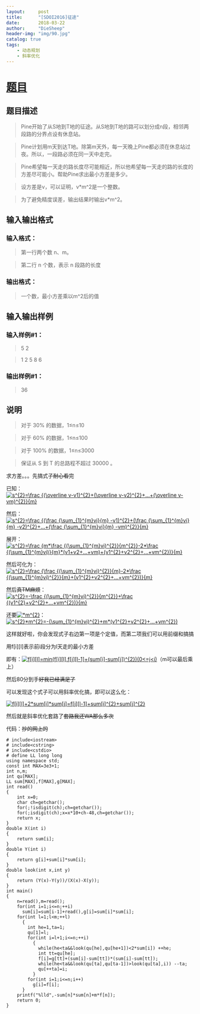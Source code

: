 ```yaml
---
layout:     post
title:      "[SDOI2016]征途"
date:       2018-03-22
author:     "DieSheep"
header-img: "img/90.jpg"
catalog: true
tags:
    - 动态规划
    - 斜率优化
---
```

# [题目](https://www.luogu.org/problemnew/show/P4072#sub)
## 题目描述

>Pine开始了从S地到T地的征途。从S地到T地的路可以划分成n段，相邻两段路的分界点设有休息站。

>Pine计划用m天到达T地。除第m天外，每一天晚上Pine都必须在休息站过夜。所以，一段路必须在同一天中走完。

>Pine希望每一天走的路长度尽可能相近，所以他希望每一天走的路的长度的方差尽可能小。帮助Pine求出最小方差是多少。

>设方差是v，可以证明，v*m^2是一个整数。

>为了避免精度误差，输出结果时输出v*m^2。

## 输入输出格式
### 输入格式：
>第一行两个数 n、m。

>第二行 n 个数，表示 n 段路的长度

### 输出格式：
>一个数，最小方差乘以m^2后的值

## 输入输出样例
### 输入样例#1：
>5 2

>1 2 5 8 6

### 输出样例#1： 
>36

## 说明
>对于 30% 的数据，1≤n≤10

>对于 60% 的数据，1≤n≤100

>对于 100% 的数据，1≤n≤3000

>保证从 S 到 T 的总路程不超过 30000 。

求方差。。。先搞式子~~耐心看完~~

已知：<a href="https://www.codecogs.com/eqnedit.php?latex=s^{2}=\frac&space;{(\overline&space;v-v1)^{2}&plus;(\overline&space;v-v2)^{2}&plus;...&plus;(\overline&space;v-vm)^{2}}{m}" target="_blank"><img src="https://latex.codecogs.com/gif.latex?s^{2}=\frac&space;{(\overline&space;v-v1)^{2}&plus;(\overline&space;v-v2)^{2}&plus;...&plus;(\overline&space;v-vm)^{2}}{m}" title="s^{2}=\frac {(\overline v-v1)^{2}+(\overline v-v2)^{2}+...+(\overline v-vm)^{2}}{m}" /></a>

然后：<a href="https://www.codecogs.com/eqnedit.php?latex=s^{2}=\frac&space;{(\frac&space;{\sum_{1}^{m}vi}{m}&space;-v1)^{2}&plus;(\frac&space;{\sum_{1}^{m}vi}{m}&space;-v2)^{2}&plus;...&plus;(\frac&space;{\sum_{1}^{m}vi}{m}&space;-vm)^{2}}{m}" target="_blank"><img src="https://latex.codecogs.com/gif.latex?s^{2}=\frac&space;{(\frac&space;{\sum_{1}^{m}vi}{m}&space;-v1)^{2}&plus;(\frac&space;{\sum_{1}^{m}vi}{m}&space;-v2)^{2}&plus;...&plus;(\frac&space;{\sum_{1}^{m}vi}{m}&space;-vm)^{2}}{m}" title="s^{2}=\frac {(\frac {\sum_{1}^{m}vi}{m} -v1)^{2}+(\frac {\sum_{1}^{m}vi}{m} -v2)^{2}+...+(\frac {\sum_{1}^{m}vi}{m} -vm)^{2}}{m}" /></a>

展开：<a href="https://www.codecogs.com/eqnedit.php?latex=s^{2}=\frac&space;{m*\frac&space;{(\sum_{1}^{m}vi)^{2}}{m^{2}}-2*\frac&space;{(\sum_{1}^{m}vi)}{m}*(v1&plus;v2&plus;...&plus;vm)&plus;(v1^{2}&plus;v2^{2}&plus;...&plus;vm^{2})}{m}" target="_blank"><img src="https://latex.codecogs.com/gif.latex?s^{2}=\frac&space;{m*\frac&space;{(\sum_{1}^{m}vi)^{2}}{m^{2}}-2*\frac&space;{(\sum_{1}^{m}vi)}{m}*(v1&plus;v2&plus;...&plus;vm)&plus;(v1^{2}&plus;v2^{2}&plus;...&plus;vm^{2})}{m}" title="s^{2}=\frac {m*\frac {(\sum_{1}^{m}vi)^{2}}{m^{2}}-2*\frac {(\sum_{1}^{m}vi)}{m}*(v1+v2+...+vm)+(v1^{2}+v2^{2}+...+vm^{2})}{m}" /></a>

然后可化为：
<a href="https://www.codecogs.com/eqnedit.php?latex=s^{2}=\frac&space;{\frac&space;{(\sum_{1}^{m}vi)^{2}}{m}-2*\frac&space;{(\sum_{1}^{m}vi)^{2}}{m}&plus;(v1^{2}&plus;v2^{2}&plus;...&plus;vm^{2})}{m}" target="_blank"><img src="https://latex.codecogs.com/gif.latex?s^{2}=\frac&space;{\frac&space;{(\sum_{1}^{m}vi)^{2}}{m}-2*\frac&space;{(\sum_{1}^{m}vi)^{2}}{m}&plus;(v1^{2}&plus;v2^{2}&plus;...&plus;vm^{2})}{m}" title="s^{2}=\frac {\frac {(\sum_{1}^{m}vi)^{2}}{m}-2*\frac {(\sum_{1}^{m}vi)^{2}}{m}+(v1^{2}+v2^{2}+...+vm^{2})}{m}" /></a>

然后~~真TM麻烦~~：
<a href="https://www.codecogs.com/eqnedit.php?latex=s^{2}=-\frac&space;{(\sum_{1}^{m}vi)^{2}}{m^{2}}&plus;\frac&space;{(v1^{2}&plus;v2^{2}&plus;...&plus;vm^{2})}{m}" target="_blank"><img src="https://latex.codecogs.com/gif.latex?s^{2}=-\frac&space;{(\sum_{1}^{m}vi)^{2}}{m^{2}}&plus;\frac&space;{(v1^{2}&plus;v2^{2}&plus;...&plus;vm^{2})}{m}" title="s^{2}=-\frac {(\sum_{1}^{m}vi)^{2}}{m^{2}}+\frac {(v1^{2}+v2^{2}+...+vm^{2})}{m}" /></a>

还要<a href="https://www.codecogs.com/eqnedit.php?latex=*m^{2}" target="_blank"><img src="https://latex.codecogs.com/gif.latex?*m^{2}" title="*m^{2}" /></a>：<a href="https://www.codecogs.com/eqnedit.php?latex=s^{2}*m^{2}=-(\sum_{1}^{m}vi)^{2}&plus;m*(v1^{2}&plus;v2^{2}&plus;...&plus;vm^{2})" target="_blank"><img src="https://latex.codecogs.com/gif.latex?s^{2}*m^{2}=-(\sum_{1}^{m}vi)^{2}&plus;m*(v1^{2}&plus;v2^{2}&plus;...&plus;vm^{2})" title="s^{2}*m^{2}=-(\sum_{1}^{m}vi)^{2}+m*(v1^{2}+v2^{2}+...+vm^{2})" /></a>

这样就好啦，你会发现式子右边第一项是个定值，而第二项我们可以用前缀和搞搞

用f[i][l]表示前i段分为l天走的最小方差

即有：<a href="https://www.codecogs.com/eqnedit.php?latex=f[i][l]=min(f[i][l],f[j][l-1]&plus;(sum[i]-sum[j])^{2})(0<=j<i)" target="_blank"><img src="https://latex.codecogs.com/gif.latex?f[i][l]=min(f[i][l],f[j][l-1]&plus;(sum[i]-sum[j])^{2})(0<=j<i)" title="f[i][l]=min(f[i][l],f[j][l-1]+(sum[i]-sum[j])^{2})(0<=j<i)" /></a>（m可以最后乘上）

然后80分到手~~好我已经满足了~~

可以发现这个式子可以用斜率优化搞，即可以这么化：

<a href="https://www.codecogs.com/eqnedit.php?latex=f[i][l]&plus;2*sum[i]*sum[j]=f[j][l-1]&plus;sum[i]^{2}&plus;sum[j]^{2}" target="_blank"><img src="https://latex.codecogs.com/gif.latex?f[i][l]&plus;2*sum[i]*sum[j]=f[j][l-1]&plus;sum[i]^{2}&plus;sum[j]^{2}" title="f[i][l]+2*sum[i]*sum[j]=f[j][l-1]+sum[i]^{2}+sum[j]^{2}" /></a>

然后就是斜率优化套路了~~套路我还WA那么多次~~

代码：~~抄的网上的~~
```
# include<iostream>
# include<cstring>
# include<cstdio>
# define LL long long
using namespace std;
const int MAX=3e3+1;
int n,m;
int qu[MAX];
LL sum[MAX],f[MAX],g[MAX];
int read()
{
    int x=0;
    char ch=getchar();
    for(;!isdigit(ch);ch=getchar());
    for(;isdigit(ch);x=x*10+ch-48,ch=getchar());
    return x;
}
double X(int i)
{
    return sum[i];
}
double Y(int i)
{
    return g[i]+sum[i]*sum[i];
}
double look(int x,int y)
{
    return (Y(x)-Y(y))/(X(x)-X(y));
}
int main()
{
    n=read(),m=read();
    for(int i=1;i<=n;++i)
      sum[i]=sum[i-1]+read(),g[i]=sum[i]*sum[i];
    for(int l=1;l<m;++l)
      {
      	int he=1,ta=1;
      	qu[1]=l;
      	for(int i=l+1;i<=n;++i)
          {
          	while(he<ta&&look(qu[he],qu[he+1])<2*sum[i]) ++he;
          	int tt=qu[he];
          	f[i]=g[tt]+(sum[i]-sum[tt])*(sum[i]-sum[tt]);
          	while(he<ta&&look(qu[ta],qu[ta-1])>look(qu[ta],i)) --ta;
          	qu[++ta]=i;
          }
        for(int i=1;i<=n;i++)
          g[i]=f[i];
      }
    printf("%lld",-sum[n]*sum[n]+m*f[n]);
    return 0;
}
```
